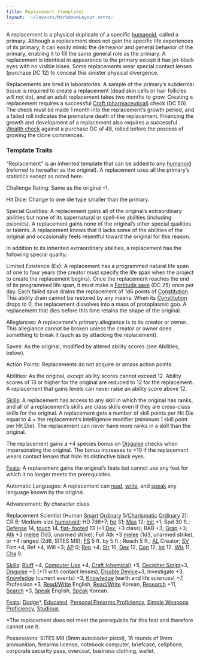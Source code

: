 ```yaml
---
title: Replacement (template)
layout: '~/layouts/MarkdownLayout.astro'
---
```

A replacement is a physical duplicate of a specific
[humanoid](/modern.d20.srd/creature.types/humanoid), called a primary.
Although a replacement does not gain the specific life experiences of its
primary, it can easily mimic the demeanor and general behavior of the primary,
enabling it to fill the same general role as the primary. A replacement is
identical in appearance to the primary except it has jet-black eyes with no
visible irises. Some replacements wear special contact lenses (purchase DC 12)
to conceal this sinister physical divergence.

Replacements are bred in laboratories. A sample of the primary’s subdermal
tissue is required to create a replacement (dead skin cells or hair follicles
will not do), and an adult replacement takes two months to grow. Creating a
replacement requires a successful [Craft (pharmaceutical)](/modern.d20.srd/skills/craft) check (DC 50). The check must
be made 1 month into the replacement’s growth period, and a failed roll
indicates the premature death of the replacement. Financing the growth and
development of a replacement also requires a successful [Wealth check](/modern.d20.srd/wealth/wealth.check) against a purchase DC of 48,
rolled before the process of growing the clone commences.

### Template Traits

“Replacement” is an inherited template that can be added to any
[humanoid](/modern.d20.srd/creature.types/humanoid) (referred to hereafter as
the original). A replacement uses all the primary’s statistics except as noted
here.

Challenge Rating: Same as the original –1.

Hit Dice: Change to one die type smaller than the primary.

Special Qualities: A replacement gains all of the original’s extraordinary
abilities but none of its supernatural or spell-like abilities (including
psionics). A replacement gains none of the original’s other special qualities
or talents. A replacement knows that it lacks some of the abilities of the
original and occasionally feels resentful toward the original for this reason.

In addition to its inherited extraordinary abilities, a replacement has the
following special quality:

Limited Existence (Ex): A replacement has a programmed natural life span of
one to four years (the creator must specify the life span when the project to
create the replacement begins). Once the replacement reaches the end of its
programmed life span, it must make a [Fortitude save](/modern.d20.srd/basics/saving.throws) (DC 25) once per day. Each failed
save drains the replacement of 1d6 points of
[Constitution](/modern.d20.srd/basics/ability.scores). This ability drain
cannot be restored by any means. When its
[Constitution](/modern.d20.srd/basics/ability.scores) drops to 0, the
replacement dissolves into a mass of protoplasmic goo. A replacement that dies
before this time retains the shape of the original.

Allegiances: A replacement’s primary allegiance is to its creator or owner.
This allegiance cannot be broken unless the creator or owner does something to
break it (such as by attacking the replacement).

Saves: As the original, modified by altered ability scores (see Abilities,
below).

Action Points: Replacements do not acquire or amass action points.

Abilities: As the original, except ability scores cannot exceed 12. Ability
scores of 13 or higher for the original are reduced to 12 for the replacement.
A replacement that gains levels can never raise an ability score above 12.

[Skills](/modern.d20.srd/skills): A replacement has access to any skill in
which the original has ranks, and all of a replacement’s skills are class
skills even if they are cross-class skills for the original. A replacement
gets a number of skill points per Hit Die equal to 4 + the replacement’s
Intelligence modifier (minimum 1 skill point per Hit Die). The replacement can
never have more ranks in a skill than the original.

The replacement gains a +4 species bonus on
[Disguise](/modern.d20.srd/skills/disguise) checks when impersonating the
original. The bonus increases to +10 if the replacement wears contact lenses
that hide its distinctive black eyes.

[Feats](/modern.d20.srd/feats): A replacement gains the original’s feats but
cannot use any feat for which it no longer meets the prerequisites.

Automatic Languages: A replacement can
[read](/modern.d20.srd/skills/read.write.language),
[write](/modern.d20.srd/skills/read.write.language), and
[speak](/modern.d20.srd/skills/speak.language) any language known by the
original.

Advancement: By character class.

Replacement Scientist (Human [Smart](/modern.d20.srd/classes/basic/smart.hero)
[Ordinary](/modern.d20.srd/ordinaries)
5/[Charismatic](/modern.d20.srd/classes/basic/charismatic.hero)
[Ordinary](/modern.d20.srd/ordinaries) 2): CR 6; Medium-size
[humanoid](/modern.d20.srd/creature.types/humanoid); HD 7d6+7;
[hp](/modern.d20.srd/combat/hit.points) 31;
[Mas](/modern.d20.srd/creatures/creature.overview) 12;
[Init](/modern.d20.srd/combat/initiative) +1; Spd 30 ft.;
[Defense](/modern.d20.srd/combat/defense) 14,
[touch](/modern.d20.srd/combat/attack.actions) 14, [flat- footed](/modern.d20.srd/combat/surprise) 13 (+1
[Dex](/modern.d20.srd/basics/ability.scores), +3 class); BAB +3;
[Grap](/modern.d20.srd/combat/grapple) +3;
[Atk](/modern.d20.srd/combat/attack.roll) +3
[melee](/modern.d20.srd/combat/attack.roll) (1d3, unarmed strike); Full Atk +3
[melee](/modern.d20.srd/combat/attack.roll) (1d3, unarmed strike), or +4
ranged (2d6, SITES M9); [FS](/modern.d20.srd/creatures/creature.overview) 5
ft. by 5 ft.; Reach 5 ft.; [AL](/modern.d20.srd/basics/allegiances) Creator;
[SV](/modern.d20.srd/basics/saving.throws) Fort +4, Ref +4, Will +3;
[AP](/modern.d20.srd/creatures/creature.overview) 0;
[Rep](/modern.d20.srd/creatures/creature.overview) +4;
[Str](/modern.d20.srd/basics/ability.scores) 10,
[Dex](/modern.d20.srd/basics/ability.scores) 12,
[Con](/modern.d20.srd/basics/ability.scores) 12,
[Int](/modern.d20.srd/basics/ability.scores) 12,
[Wis](/modern.d20.srd/basics/ability.scores) 11,
[Cha](/modern.d20.srd/basics/ability.scores) 9.

[Skills](/modern.d20.srd/skills): [Bluff](/modern.d20.srd/skills/bluff) +4,
[Computer Use](/modern.d20.srd/skills/computer.use) +4, [Craft (chemical)](/modern.d20.srd/skills/craft.chemical) +5, [Decipher Script](/modern.d20.srd/skills/decipher.script)+3,
[Disguise](/modern.d20.srd/skills/disguise) +5 (+11 with contact lenses),
[Disable Device](/modern.d20.srd/skills/disable.device)+3, Investigate +3,
[Knowledge](/modern.d20.srd/skills/knowledge) (current events) +3,
[Knowledge](/modern.d20.srd/skills/knowledge) (earth and life sciences) +7,
Profession +3, [Read/Write](/modern.d20.srd/skills/read.write.language)
English, [Read/Write](/modern.d20.srd/skills/read.write.language) Korean,
[Research](/modern.d20.srd/skills/research) +11,
[Search](/modern.d20.srd/skills/search) +3,
[Speak](/modern.d20.srd/skills/speak.language) English,
[Speak](/modern.d20.srd/skills/speak.language) Korean.

[Feats](/modern.d20.srd/feats): [Dodge](/modern.d20.srd/feats/dodge)*,
[Educated](/modern.d20.srd/feats/educated), [Personal Firearms Proficiency](/modern.d20.srd/feats/personal.firearms.proficiency), [Simple Weapons Proficiency](/modern.d20.srd/feats/simple.weapons.proficiency),
[Studious](/modern.d20.srd/feats/studious).

*The replacement does not meet the prerequisite for this feat and therefore cannot use it.

Possessions: SITES M9 (9mm autoloader pistol), 16 rounds of 9mm ammunition,
firearms license, notebook computer, briefcase, cellphone, corporate security
pass, overcoat, business clothing, wallet.

